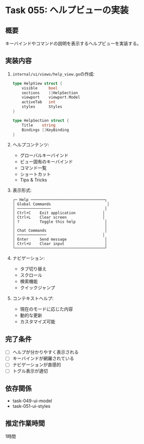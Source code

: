 # Task 055: ヘルプビューの実装

## 概要
キーバインドやコマンドの説明を表示するヘルプビューを実装する。

## 実装内容
1. `internal/ui/views/help_view.go`の作成:
   ```go
   type HelpView struct {
       visible     bool
       sections    []HelpSection
       viewport    viewport.Model
       activeTab   int
       styles      Styles
   }
   
   type HelpSection struct {
       Title    string
       Bindings []KeyBinding
   }
   ```

2. ヘルプコンテンツ:
   - グローバルキーバインド
   - ビュー固有のキーバインド
   - コマンド一覧
   - ショートカット
   - Tips & Tricks

3. 表示形式:
   ```
   ┌─ Help ─────────────────────────────────┐
   │ Global Commands                         │
   │ ───────────────                        │
   │ Ctrl+C    Exit application            │
   │ Ctrl+L    Clear screen                │
   │ ?         Toggle this help             │
   │                                        │
   │ Chat Commands                          │
   │ ─────────────                         │
   │ Enter     Send message                 │
   │ Ctrl+U    Clear input                  │
   └────────────────────────────────────────┘
   ```

4. ナビゲーション:
   - タブ切り替え
   - スクロール
   - 検索機能
   - クイックジャンプ

5. コンテキストヘルプ:
   - 現在のモードに応じた内容
   - 動的な更新
   - カスタマイズ可能

## 完了条件
- [ ] ヘルプが分かりやすく表示される
- [ ] キーバインドが網羅されている
- [ ] ナビゲーションが直感的
- [ ] トグル表示が適切

## 依存関係
- task-049-ui-model
- task-051-ui-styles

## 推定作業時間
1時間